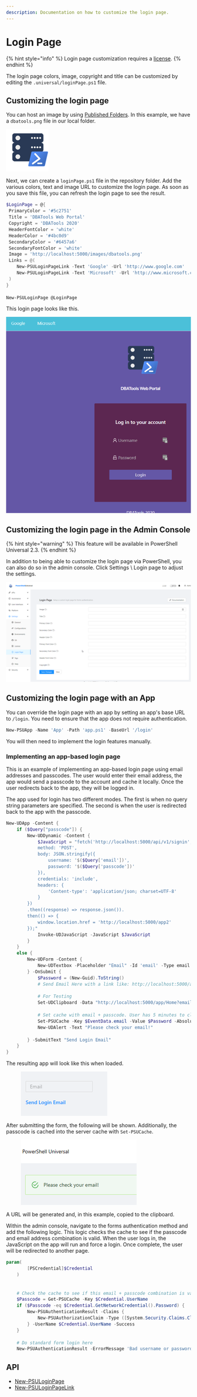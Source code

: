 ```yaml
---
description: Documentation on how to customize the login page.
---
```


# Login Page

{% hint style="info" %}
Login page customization requires a [license](https://ironmansoftware.com/pricing/powershell-universal).
{% endhint %}

The login page colors, image, copyright and title can be customized by editing the `.universal/loginPage.ps1` file.

## Customizing the login page

You can host an image by using [Published Folders](../platform/published-folders.md). In this example, we have a `dbatools.png` file in our local folder.

![DBATools Logo](<../.gitbook/assets/image (401).png>)

Next, we can create a `loginPage.ps1` file in the repository folder. Add the various colors, text and image URL to customize the login page. As soon as you save this file, you can refresh the login page to see the result.

```powershell
$LoginPage = @{
 PrimaryColor = '#5c2751' 
 Title = 'DBATools Web Portal'
 Copyright = 'DBATools 2020' 
 HeaderFontColor = 'white'
 HeaderColor = '#4bc0d9' 
 SecondaryColor = '#6457a6'
 SecondaryFontColor = 'white'
 Image = 'http://localhost:5000/images/dbatools.png'
 Links = @(
    New-PSULoginPageLink -Text 'Google' -Url 'http://www.google.com'
    New-PSULoginPageLink -Text 'Microsoft' -Url 'http://www.microsoft.com'
 )
}

New-PSULoginPage @LoginPage
```

This login page looks like this.

![](<../.gitbook/assets/image (71).png>)

## Customizing the login page in the Admin Console

{% hint style="warning" %}
This feature will be available in PowerShell Universal 2.3.&#x20;
{% endhint %}

In addition to being able to customize the login page via PowerShell, you can also do so in the admin console. Click Settings \ Login page to adjust the settings.&#x20;

![](<../.gitbook/assets/image (515).png>)

## Customizing the login page with an App

You can override the login page with an app by setting an app's base URL to `/login`. You need to ensure that the app does not require authentication.&#x20;

```powershell
New-PSUApp -Name 'App' -Path 'app.ps1' -BaseUrl '/login'
```

You will then need to implement the login features manually.&#x20;

### Implementing an app-based login page

This is an example of implementing an app-based login page using email addresses and passcodes. The user would enter their email address, the app would send a passcode to the account and cache it locally. Once the user redirects back to the app, they will be logged in.&#x20;

The app used for login has two different modes. The first is when no query string parameters are specified. The second is when the user is redirected back to the app with the passcode.&#x20;

```powershell
New-UDApp -Content {
    if ($Query["passcode"]) {
        New-UDDynamic -Content {
            $JavaScript = "fetch('http://localhost:5000/api/v1/signin', {
            method: 'POST',
            body: JSON.stringify({
                username: '$($Query['email'])',
                password: '$($Query['passcode'])'
            }),
            credentials: 'include',
            headers: {
                'Content-type': 'application/json; charset=UTF-8'
            }
        })
        .then((response) => response.json()).
        then(() => {
            window.location.href = 'http://localhost:5000/app2'
        });"
            Invoke-UDJavaScript -JavaScript $JavaScript
        }
    }
    else {
        New-UDForm -Content {
            New-UDTextbox -Placeholder "Email" -Id 'email' -Type email
        } -OnSubmit {
            $Password = (New-Guid).ToString()
            # Send Email Here with a link like: http://localhost:5000/app?email=email&passcode=$Password

            # For Testing 
            Set-UDClipboard -Data "http://localhost:5000/app/Home?email=$($EventData.email)&passcode=$Password" -ToastOnSuccess

            # Set cache with email + passcode. User has 5 minutes to click link in email before it expires
            Set-PSUCache -Key $EventData.email -Value $Password -AbsoluteExpirationFromNow ([TimeSpan]::FromMinutes(5))
            New-UDAlert -Text "Please check your email!"

        } -SubmitText "Send Login Email"
    }
}
```

The resulting app will look like this when loaded.&#x20;

<figure><img src="../.gitbook/assets/image.png" alt=""><figcaption></figcaption></figure>

After submitting the form, the following will be shown. Additionally, the passcode is cached into the server cache with `Set-PSUCache`.

<figure><img src="../.gitbook/assets/image (1).png" alt=""><figcaption></figcaption></figure>

A URL will be generated and, in this example, copied to the clipboard.&#x20;

Within the admin console, navigate to the forms authentication method and add the following logic. This logic checks the cache to see if the passcode and email address combination is valid. When the user logs in, the JavaScript on the app will run and force a login. Once complete, the user will be redirected to another page. &#x20;

```powershell
param(
        [PSCredential]$Credential
    )


    # Check the cache to see if this email + passcode combination is valid
    $Passcode = Get-PSUCache -Key $Credential.UserName
    if ($Passcode -eq $Credential.GetNetworkCredential().Password) {
        New-PSUAuthenticationResult -Claims {
            New-PSUAuthorizationClaim -Type ([System.Security.Claims.ClaimTypes]::Role) -Value 'Administrator'
        } -UserName $Credential.UserName -Success
    }

    # Do standard form login here
    New-PSUAuthenticationResult -ErrorMessage 'Bad username or password'
```

## API

* [New-PSULoginPage](https://github.com/ironmansoftware/universal-docs/blob/master/cmdlets/New-PSULoginPage.txt)
* [New-PSULoginPageLink](https://github.com/ironmansoftware/universal-docs/blob/master/cmdlets/New-PSULoginPageLink.txt)

###
